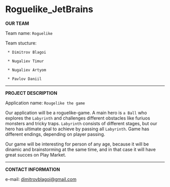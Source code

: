 # Roguelike_JetBrains

__OUR TEAM__

Team name: `Roguelike`

Team stucture:

     * Dimitrov Blagoi
     
     * Nugaliev Timur 
     
     * Nugaliev Artyom
     
     * Pavlov Daniil
***      
__PROJECT DESCRIPTION__

Application name: `Rougelike the game`

Our application will be a roguelike-game. A main hero is `a Ball` who explores the `Labyrinth` and challenges different obstacles like furiuos monsters and tricky traps. `Labyrinth` consists of different stages, but our hero has ultimate goal
to achieve by passing all `Labyrinth`. Game has different endings, depending on player passing.

Our game will be interesting for person of any age, because it will be dinamic and brainstorming at the same time,
and in that case it will have great succes on Play Market.
***
__CONTACT INFORMATION__

e-mail: dimitrovblagoi@gmail.com
